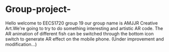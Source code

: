 # Group-project-
Hello welcome to EECS1720 group 19 our group name is AMJJR Creative Art.We're going to try to do something interesting and artistic AR code.
The AR animation of different fish can be switched through the bottom icon switch to generate AR effect on the mobile phone.
(Under improvement and modification...)
